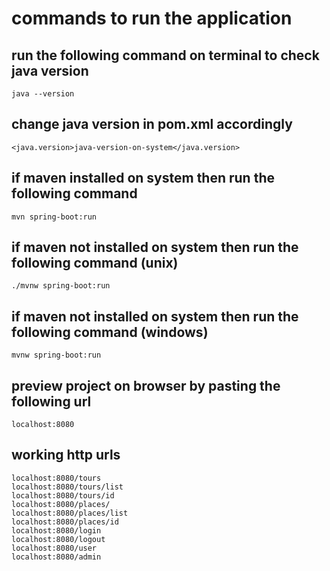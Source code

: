 # commands to run the application

## run the following command on terminal to check java version

    java --version

## change java version in pom.xml accordingly

    <java.version>java-version-on-system</java.version>

## if maven installed on system then run the following command

    mvn spring-boot:run

## if maven not installed on system then run the following command (unix)

    ./mvnw spring-boot:run

## if maven not installed on system then run the following command (windows)

    mvnw spring-boot:run

## preview project on browser by pasting the following url

    localhost:8080

## working http urls

    localhost:8080/tours
    localhost:8080/tours/list
    localhost:8080/tours/id
    localhost:8080/places/
    localhost:8080/places/list
    localhost:8080/places/id
    localhost:8080/login
    localhost:8080/logout
    localhost:8080/user
    localhost:8080/admin

